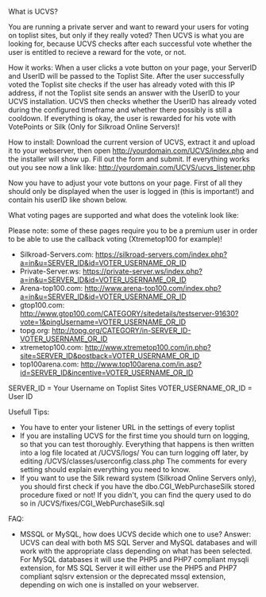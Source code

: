 What is UCVS?
 
You are running a private server and want to reward your users for voting on toplist sites, but only if they really voted?
Then UCVS is what you are looking for, because UCVS checks after each successful vote whether the user is entitled to recieve a reward for the vote, or not.
 
How it works:
When a user clicks a vote button on your page, your ServerID and UserID will be passed to the Toplist Site.
After the user successfully voted the Toplist site checks if the user has already voted with this IP address, if not the Toplist site sends an answer with the UserID to your UCVS installation.
UCVS then checks whether the UserID has already voted during the configured timeframe and whether there possibly is still a cooldown. If everything is okay, the user is rewarded for his vote with VotePoints or Silk (Only for Silkroad Online Servers)!
 
 
How to install:
Download the current version of UCVS, extract it and upload it to your webserver, then open http://yourdomain.com/UCVS/index.php and the installer will show up.
Fill out the form and submit. If everything works out you see now a link like: http://yourdomain.com/UCVS/ucvs_listener.php
 
Now you have to adjust your vote buttons on your page. First of all they should only be displayed when the user is logged in (this is important!) and contain his userID like shown below.
 
 
What voting pages are supported and what does the votelink look like:
 
Please note: some of these pages require you to be a premium user in order to be able to use the callback voting (Xtremetop100 for example)!
 
 - Silkroad-Servers.com:   https://silkroad-servers.com/index.php?a=in&u=SERVER_ID&id=VOTER_USERNAME_OR_ID
 - Private-Server.ws:      https://private-server.ws/index.php?a=in&u=SERVER_ID&id=VOTER_USERNAME_OR_ID
 - Arena-top100.com:       http://www.arena-top100.com/index.php?a=in&u=SERVER_ID&id=VOTER_USERNAME_OR_ID
 - gtop100.com:            http://www.gtop100.com/CATEGORY/sitedetails/testserver-91630?vote=1&pingUsername=VOTER_USERNAME_OR_ID
 - topg.org:               http://topg.org/CATEGORY/in-SERVER_ID-VOTER_USERNAME_OR_ID
 - xtremetop100.com:       http://www.xtremetop100.com/in.php?site=SERVER_ID&postback=VOTER_USERNAME_OR_ID
 - top100arena.com:        http://www.top100arena.com/in.asp?id=SERVER_ID&incentive=VOTER_USERNAME_OR_ID
 
SERVER_ID = Your Username on Toplist Sites
VOTER_USERNAME_OR_ID = User ID
 
 
Usefull Tips:
 - You have to enter your listener URL in the settings of every toplist
 - If you are installing UCVS for the first time you should turn on logging, so that you can test thoroughly. Everything that happens is then written into a log file located at /UCVS/logs/
    You can turn logging off later, by editing /UCVS/classes/userconfig.class.php
    The comments for every setting should explain everything you need to know.
 - If you want to use the Silk reward system (Silkroad Online Servers only), you should first check if you have the dbo.CGI_WebPurchaseSilk stored procedure fixed or not!
    If you didn't, you can find the query used to do so in /UCVS/fixes/CGI_WebPurchaseSilk.sql
 
 
FAQ:
 - MSSQL or MySQL, how does UCVS decide which one to use?
    Answer: UCVS can deal with both MS SQL Server and MySQL databases and will work with the appropriate class depending on what has been selected. For MySQL databases it will use the PHP5 and PHP7 compliant mysqli extension, for MS SQL Server it will either use the PHP5 and PHP7 compliant sqlsrv extension or the deprecated mssql extension, depending on wich one is installed on your webserver.
